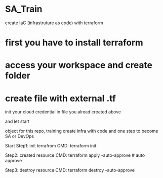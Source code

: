# SA_Train
create IaC (infrastruture as code) with terraform

# first you have to install terraform
# access your workspace and create folder
# create file with external .tf 

init your cloud credential in file you alread created above

and let start

object for this repo, training create infra with code and one step to become SA or DevOps


Start 
Step1: init terrafrom
CMD: terraform init

Step2: created resource
CMD: terraform apply -auto-approve # auto approve

Step3: destroy resource
CMD: terraform destroy -auto-approve
